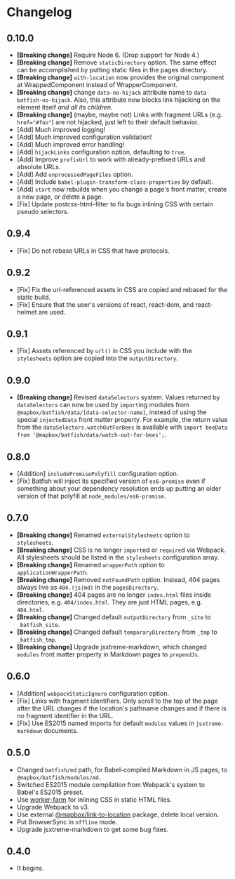 # Changelog

## 0.10.0

-   **[Breaking change]** Require Node 6. (Drop support for Node 4.)
-   **[Breaking change]** Remove `staticDirectory` option.
    The same effect can be accomplished by putting static files in the pages directory.
-   **[Breaking change]** `with-location` now provides the original component at WrappedComponent instead of WrapperComponent.
-   **[Breaking change]** change `data-no-hijack` attribute name to `data-batfish-no-hijack`.
    Also, this attribute now blocks link hijacking on the element itself _and all its children_.
-   **[Breaking change]** (maybe, maybe not) Links with fragment URLs (e.g. `href="#foo"`) are not hijacked, just left to their default behavior.  
-   [Add] Much improved logging!  
-   [Add] Much improved configuration validation!  
-   [Add] Much improved error handling!  
-   [Add] `hijackLinks` configuration option, defaulting to `true`.
-   [Add] Improve `prefixUrl` to work with already-prefixed URLs and absolute URLs.
-   [Add] Add `unprocessedPageFiles` option.
-   [Add] Include `babel-plugin-transform-class-properties` by default.
-   [Add] `start` now rebuilds when you change a page's front matter, create a new page, or delete a page.
-   [Fix] Update postcss-html-filter to fix bugs inlining CSS with certain pseudo selectors.

## 0.9.4

-   [Fix] Do not rebase URLs in CSS that have protocols.

## 0.9.2

-   [Fix] Fix the url-referenced assets in CSS are copied and rebased for the static build.
-   [Fix] Ensure that the user's versions of react, react-dom, and react-helmet are used.

## 0.9.1

-   [Fix] Assets referenced by `url()` in CSS you include with the `stylesheets` option are copied into the `outputDirectory`.

## 0.9.0

-   **[Breaking change]** Revised `dataSelectors` system.
    Values returned by `dataSelectors` can now be used by `import`ing modules from `@mapbox/batfish/data/[data-selector-name]`, instead of using the special `injectedData` front matter property.
    For example, the return value from the `dataSelectors.watchOutForBees` is available with `import beeData from '@mapbox/batfish/data/watch-out-for-bees';`.

## 0.8.0

-   [Addition] `includePromisePolyfill` configuration option.
-   [Fix] Batfish will inject its specified version of `es6-promise` even if something about your dependency resolution ends up putting an older version of that polyfill at `node_modules/es6-promise`.

## 0.7.0

-   **[Breaking change]** Renamed `externalStylesheets` option to `stylesheets`.
-   **[Breaking change]** CSS is no longer `import`ed or `require`d via Webpack.
    All stylesheets should be listed in the `stylesheets` configuration array.
-   **[Breaking change]** Renamed `wrapperPath` option to `applicationWrapperPath`.
-   **[Breaking change]** Removed `notFoundPath` option.
    Instead, 404 pages always live as `404.(js|md)` in the `pagesDirectory`.
-   **[Breaking change]** 404 pages are no longer `index.html` files inside directories, e.g. `404/index.html`.
    They are just HTML pages, e.g. `404.html`.
-   **[Breaking change]** Changed default `outputDirectory` from `_site` to `_batfish_site`.
-   **[Breaking change]** Changed default `temporaryDirectory` from `_tmp` to `_batfish_tmp`.
-   **[Breaking change]** Upgrade jsxtreme-markdown, which changed `modules` front matter property in Markdown pages to `prependJs`.

## 0.6.0

-   [Addition] `webpackStaticIgnore` configuration option.
-   [Fix] Links with fragment identifiers.
    Only scroll to the top of the page after the URL changes if the location's pathname changes and if there is no fragment identifier in the URL.
-   [Fix] Use ES2015 named imports for default `modules` values in `jsxtreme-markdown` documents.

## 0.5.0

-   Changed `batfish/md` path, for Babel-compiled Markdown in JS pages, to `@mapbox/batfish/modules/md`.
-   Switched ES2015 module compilation from Webpack's system to Babel's ES2015 preset.
-   Use [worker-farm](https://github.com/rvagg/node-worker-farm) for inlining CSS in static HTML files.
-   Upgrade Webpack to v3.
-   Use external [@mapbox/link-to-location](https://github.com/mapbox/link-to-location) package, delete local version.
-   Put BrowserSync in `offline` mode.
-   Upgrade jsxtreme-markdown to get some bug fixes.

## 0.4.0

-   It begins.
